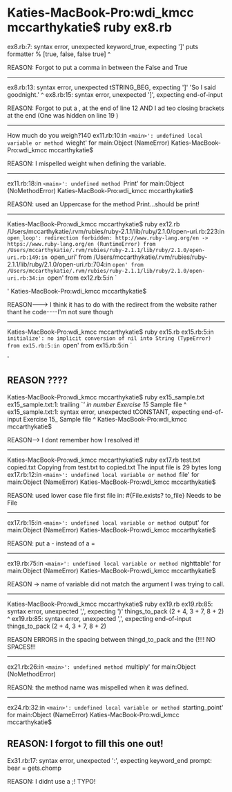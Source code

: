 

# Katies-MacBook-Pro:wdi_kmcc mccarthykatie$ ruby ex8.rb
ex8.rb:7: syntax error, unexpected keyword_true, expecting ']'
puts formatter % [true, false, false true]
                                         ^

REASON: Forgot to put a comma in between the False and True 

------

ex8.rb:13: syntax error, unexpected tSTRING_BEG, expecting ']'
  'So I said goodnight.'
   ^
ex8.rb:15: syntax error, unexpected ']', expecting end-of-input

REASON: Forgot to put a , at the end of line 12 AND I ad teo closing brackets at the end (One was hidden on line 19 )

-----
How much do you weigh?140
ex11.rb:10:in `<main>': undefined local variable or method `wieght' for main:Object (NameError)
Katies-MacBook-Pro:wdi_kmcc mccarthykatie$ 

REASON: I mispelled weight when defining the variable. 

----

ex11.rb:18:in `<main>': undefined method `Print' for main:Object (NoMethodError)
Katies-MacBook-Pro:wdi_kmcc mccarthykatie$ 

REASON: used an Uppercase for the method Print...should be print!


____

Katies-MacBook-Pro:wdi_kmcc mccarthykatie$ ruby ex12.rb
/Users/mccarthykatie/.rvm/rubies/ruby-2.1.1/lib/ruby/2.1.0/open-uri.rb:223:in `open_loop': redirection forbidden: http://www.ruby-lang.org/en -> https://www.ruby-lang.org/en (RuntimeError)
  from /Users/mccarthykatie/.rvm/rubies/ruby-2.1.1/lib/ruby/2.1.0/open-uri.rb:149:in `open_uri'
  from /Users/mccarthykatie/.rvm/rubies/ruby-2.1.1/lib/ruby/2.1.0/open-uri.rb:704:in `open'
  from /Users/mccarthykatie/.rvm/rubies/ruby-2.1.1/lib/ruby/2.1.0/open-uri.rb:34:in `open'
  from ex12.rb:5:in `<main>'
Katies-MacBook-Pro:wdi_kmcc mccarthykatie$ 

REASON---> I think it has to do with the redirect from the website rather thant he code----I'm not sure though

-------

Katies-MacBook-Pro:wdi_kmcc mccarthykatie$ ruby ex15.rb
ex15.rb:5:in `initialize': no implicit conversion of nil into String (TypeError)
  from ex15.rb:5:in `open'
  from ex15.rb:5:in `<main>'

  REASON ????
---------

  Katies-MacBook-Pro:wdi_kmcc mccarthykatie$ ruby ex15_sample.txt
ex15_sample.txt:1: trailing `_' in number
Exercise 15_ Sample file 
            ^
ex15_sample.txt:1: syntax error, unexpected tCONSTANT, expecting end-of-input
Exercise 15_ Sample file 
                   ^
Katies-MacBook-Pro:wdi_kmcc mccarthykatie$ 

REASON--> I dont remember how I resolved it! 

-----------------
Katies-MacBook-Pro:wdi_kmcc mccarthykatie$ ruby ex17.rb test.txt copied.txt
Copying from test.txt to copied.txt
The input file is 29 bytes long
ex17.rb:12:in `<main>': undefined local variable or method `file' for main:Object (NameError)
Katies-MacBook-Pro:wdi_kmcc mccarthykatie$ 

REASON: used lower case file first file in: #{File.exists? to_file} Needs to be File

-------

ex17.rb:15:in `<main>': undefined local variable or method `output' for main:Object (NameError)
Katies-MacBook-Pro:wdi_kmcc mccarthykatie$ 

REASON: put a - instead of a = 

-------
ex19.rb:75:in `<main>': undefined local variable or method `nighttable' for main:Object (NameError)
Katies-MacBook-Pro:wdi_kmcc mccarthykatie$ 

REASON -> name of variable did not match the argument I was trying to call.

-----

Katies-MacBook-Pro:wdi_kmcc mccarthykatie$ ruby ex19.rb
ex19.rb:85: syntax error, unexpected ',', expecting ')'
things_to_pack (2 + 4, 3 + 7, 8 + 2)
                      ^
ex19.rb:85: syntax error, unexpected ',', expecting end-of-input
things_to_pack (2 + 4, 3 + 7, 8 + 2)

REASON ERRORS in the spacing between thingd_to_pack and the (!!!! NO SPACES!!!

---------
ex21.rb:26:in `<main>': undefined method `multiply' for main:Object (NoMethodError)

REASON: the method name was mispelled when it was defined.

----------

ex24.rb:32:in `<main>': undefined local variable or method `starting_point' for main:Object (NameError)
Katies-MacBook-Pro:wdi_kmcc mccarthykatie$ 

REASON: I forgot to fill this one out!  
-----

Ex31.rb:17: syntax error, unexpected ':', expecting keyword_end
  prompt: bear = gets.chomp

  REASON: I didnt use a ;! TYPO! 
